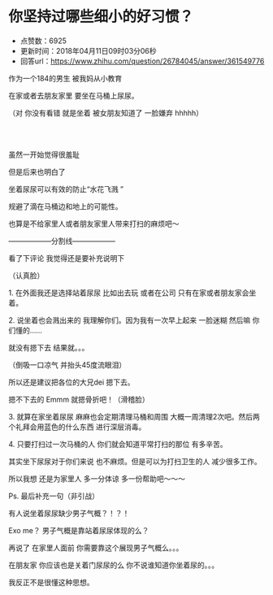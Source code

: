 # 你坚持过哪些细小的好习惯？
- 点赞数：6925
- 更新时间：2018年04月11日09时03分06秒
- 回答url：https://www.zhihu.com/question/26784045/answer/361549776
<body>
 <p data-pid="3GdhpxZj">作为一个184的男生 被我妈从小教育</p>
 <p data-pid="vEi3E9-K">在家或者去朋友家里 要坐在马桶上尿尿。</p>
 <p data-pid="OCbGwGqz">（对 你没有看错 就是坐着 被女朋友知道了 一脸嫌弃 hhhhh）</p>
 <br>
 <br>
 <p data-pid="u5GOYaOc">虽然一开始觉得很羞耻</p>
 <p data-pid="Eu4D10io">但是后来也明白了</p>
 <p data-pid="p6cMFJ_2">坐着尿尿可以有效的防止“水花飞溅 ”</p>
 <p data-pid="_Ye_F7Fs">规避了滴在马桶边和地上的可能性。</p>
 <p data-pid="7HvLBX0W">也算是不给家里人或者朋友家里人带来打扫的麻烦吧～</p>
 <p data-pid="dEnB-rxU">——————分割线——————</p>
 <p data-pid="9w8l9PTa">看了下评论 我觉得还是要补充说明下</p>
 <p data-pid="c0MKBQvw">（认真脸）</p>
 <p data-pid="E0jxtPht">1. 在外面我还是选择站着尿尿 比如出去玩 或者在公司 只有在家或者朋友家会坐着。</p>
 <p data-pid="8XJIRCEm">2. 说坐着也会溅出来的 我理解你们。因为我有一次早上起来 一脸迷糊 然后嘛 你们懂的……</p>
 <p data-pid="FUOTCOa6">就没有摁下去 结果就。。。</p>
 <p data-pid="FiCtRyXe">（倒吸一口凉气 并抬头45度流眼泪）</p>
 <p data-pid="eSnkbxXE">所以还是建议把各位的大兄dei 摁下去。</p>
 <p data-pid="wLPljb-7">摁不下去的 Emmm 就摁骨折吧！（滑稽脸）</p>
 <p data-pid="AUR2_o6T">3. 就算在家坐着尿尿 麻麻也会定期清理马桶和周围 大概一周清理2次吧。然后两个礼拜会用蓝色的什么东西 进行深层消毒。</p>
 <p data-pid="fqPUA2Dd">4. 只要打扫过一次马桶的人 你们就会知道平常打扫的那位 有多辛苦。</p>
 <p data-pid="ZekcRd4w">其实坐下尿尿对于你们来说 也不麻烦。但是可以为打扫卫生的人 减少很多工作。</p>
 <p data-pid="QU5tjSZy">所以我想 还是为家里人 多一分体谅 多一份帮助吧～～～</p>
 <p data-pid="gjB4Q9LK">Ps. 最后补充一句（非引战）</p>
 <p data-pid="vAGK53r6">有人说坐着尿尿缺少男子气概？！？！</p>
 <p data-pid="TfXUDl5T">Exo me？ 男子气概是靠站着尿尿体现的么？</p>
 <p data-pid="HQHvCQlH">再说了 在家里人面前 你需要靠这个展现男子气概么。。。</p>
 <p data-pid="RAG_TAEJ">在朋友家 你应该也是关着门尿尿的么 你不说谁知道你坐着尿的。。。</p>
 <p data-pid="4-zfmjSr">我反正不是很懂这种思想。</p>
</body>